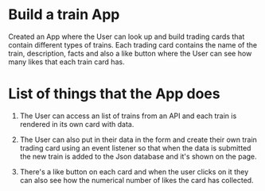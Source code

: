# **Build a train** App

Created an App where the User can look up and build trading cards that contain different types of trains. Each
trading card contains the name of the train, description, facts and also a like button where the User can see how
many likes that each train card has.

# List of things that the App does

1. The User can access an list of trains from an API and each train is rendered in its own card with data.

2. The User can also put in their data in the form and create their own train trading card using an event listener so that
when the data is submitted the new train is added to the Json database and it's shown on the page.

3. There's a like button on each card and when the user clicks on it they can also see how the numerical number of likes
the card has collected.